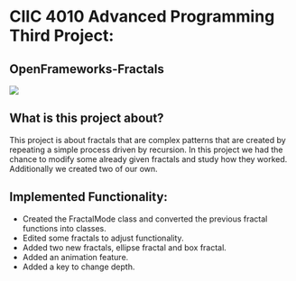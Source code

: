 # CIIC 4010 Advanced Programming Third Project:
## OpenFrameworks-Fractals

<img src="fractal_preview.gif" />

## What is this project about?
This project is about fractals that are complex patterns that are created by repeating a simple process driven by recursion. In this project we had the chance to modify some already given fractals and study how they worked. Additionally we created two of our own.

## Implemented Functionality: 
- Created the FractalMode class and converted the previous fractal functions into classes.
- Edited some fractals to adjust functionality.
- Added two new fractals, ellipse fractal and box fractal.
- Added an animation feature.
- Added a key to change depth.
